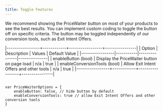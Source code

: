 ```yaml
---
title: Toggle Features
---
```


We recommend showing the PriceWaiter button on most of your products to see the best results.
You can implement custom coding to toggle the button off on specific criteria.
The button may be toggled independently of our conversion tools, such as Exit Intent Offers.

|-----------------+------------+-----------------+----------------|
| Option | Description | Values | Default Value |
|-----------------|-----------|---------------|---------------|
| enableButton (bool) | Display the PriceWaiter button on page load |  n/a      |  true    |
| enableConversionTools (bool) | Allow Exit Intent Offers and other tools |  n/a      |  true    |
|-----------------+------------+-----------------+----------------|

<pre><code class="javascript">
var PriceWaiterOptions = {
    enableButton: false, // hide button by default
    enableConversionTools: true // allow Exit Intent Offers and other conversion tools
}
</code></pre>
